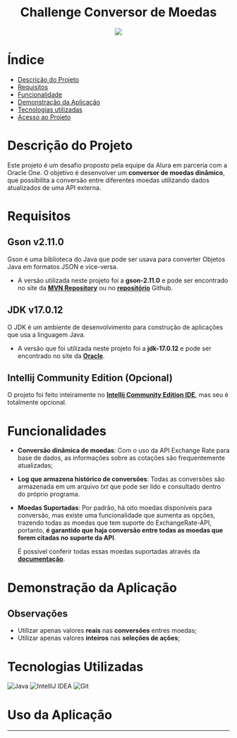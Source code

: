 <h1 align="center">Challenge Conversor de Moedas</h1>

<p align="center">
<img loading="lazy" src="http://img.shields.io/static/v1?label=STATUS&message=NAO%20FINALIZADO&color=FF0000&style=for-the-badge"/>
</p>

# Índice 

* [Descrição do Projeto](#descrição-do-projeto)
* [Requisitos](#requisitos)
* [Funcionalidade](#funcionalidade)
* [Demonstração da Aplicação](#demonstração-da-aplicação)
* [Tecnologias utilizadas](#tecnologias-utilizadas)
* [Acesso ao Projeto](#acesso-ao-projeto)

# Descrição do Projeto
Este projeto é um desafio proposto pela equipe da Alura em parceria com a Oracle One. O objetivo é desenvolver um **conversor de moedas dinâmico**, que possibilita a conversão entre diferentes moedas utilizando dados atualizados de uma API externa.

# Requisitos
## Gson v2.11.0
Gson é uma biblioteca do Java que pode ser usava para converter Objetos Java em formatos JSON e vice-versa.
- A versão utilizada neste projeto foi a **gson-2.11.0** e pode ser encontrado no site da [**MVN Repository**](##https://mvnrepository.com/artifact/com.google.code.gson/gson) ou no [**repositório**](#https://github.com/google/gson?tab=readme-ov-file) Github.

## JDK v17.0.12
O JDK é um ambiente de desenvolvimento para construção de aplicações que usa a linguagem Java.
- A versão que foi utilizada neste projeto foi a **jdk-17.0.12** e pode ser encontrado no site da [**Oracle**](#(#https://www.oracle.com/java/technologies/javase/jdk17-archive-downloads.html)).

## Intellij Community Edition (Opcional)
O projeto foi feito inteiramente no [**Intellij Community Edition IDE**](#https://www.jetbrains.com/pt-br/idea/download/?section=windows), mas seu é totalmente opcional.

# Funcionalidades
- **Conversão dinâmica de moedas**: Com o 
uso da API Exchange Rate para base de dados, as informações sobre as cotações são frequentemente atualizadas;
- **Log que armazena histórico de conversões**: Todas as conversões são armazenada em um arquivo *txt* que pode ser lido e consultado dentro do próprio programa.

- **Moedas Suportadas**: Por padrão, há oito moedas disponíveis para conversão, mas existe uma funcionalidade que aumenta as opções, trazendo todas as moedas que tem suporte do ExchangeRate-API, portanto, **é garantido que haja conversão entre todas as moedas que forem citadas no suporte da API**.
         
         
    É possível conferir todas essas moedas suportadas através da [**documentação**](#https://www.exchangerate-api.com/docs/supported-currencies).

# Demonstração da Aplicação
## Observações
- Utilizar apenas valores **reais** nas **conversões** entres moedas;
- Utilizar apenas valores **inteiros** nas **seleções de ações**;

# Tecnologias Utilizadas
![Java](https://img.shields.io/badge/java-%23ED8B00.svg?style=for-the-badge&logo=openjdk&logoColor=white)
![IntelliJ IDEA](https://img.shields.io/badge/IntelliJIDEA-000000.svg?style=for-the-badge&logo=intellij-idea&logoColor=white)
![Git](https://img.shields.io/badge/git-%23F05033.svg?style=for-the-badge&logo=git&logoColor=white)

# Uso da Aplicação
---
